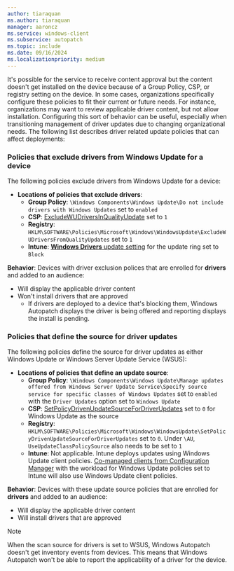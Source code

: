 ```yaml
---
author: tiaraquan
ms.author: tiaraquan
manager: aaroncz
ms.service: windows-client
ms.subservice: autopatch
ms.topic: include
ms.date: 09/16/2024
ms.localizationpriority: medium
---
```

<!--This file is shared by windows-autopatch-driver-and-firmware-programmatic-controls.md, windows-autopatch-troubleshoot-programmatic-controls.md, and the deployment-service-prerequisites.md articles. Headings may be driven by article context. 7512398 -->

It's possible for the service to receive content approval but the content doesn't get installed on the device because of a Group Policy, CSP, or registry setting on the device. In some cases, organizations specifically configure these policies to fit their current or future needs. For instance, organizations may want to review applicable driver content, but not allow installation. Configuring this sort of behavior can be useful, especially when transitioning management of driver updates due to changing organizational needs. The following list describes driver related update policies that can affect deployments: 

### Policies that exclude drivers from Windows Update for a device

The following policies exclude drivers from Windows Update for a device:

- **Locations of policies that exclude drivers**:
  -  **Group Policy**: `\Windows Components\Windows Update\Do not include drivers with Windows Updates` set to `enabled`
  - **CSP**: [ExcludeWUDriversInQualityUpdate](/windows/client-management/mdm/policy-csp-update#excludewudriversinqualityupdate) set to `1`
  - **Registry**:  `HKLM\SOFTWARE\Policies\Microsoft\Windows\WindowsUpdate\ExcludeWUDriversFromQualityUpdates` set to `1`
  - **Intune**: [**Windows Drivers** update setting](/mem/intune/protect/windows-update-settings#update-settings) for the update ring set to `Block` 

**Behavior**: Devices with driver exclusion polices that are enrolled for **drivers** and added to an audience:
  - Will display the applicable driver content
  - Won't install drivers that are approved
    - If drivers are deployed to a device that's blocking them, Windows Autopatch displays the driver is being offered and reporting displays the install is pending.

### Policies that define the source for driver updates

The following policies define the source for driver updates as either Windows Update or Windows Server Update Service (WSUS):

- **Locations of policies that define an update source**:
  -  **Group Policy**: `\Windows Components\Windows Update\Manage updates offered from Windows Server Update Service\Specify source service for specific classes of Windows Updates` set to `enabled` with the `Driver Updates` option set to `Windows Update`
  - **CSP**: [SetPolicyDrivenUpdateSourceForDriverUpdates](/windows/client-management/mdm/policy-csp-update#setpolicydrivenupdatesourcefordriverupdates) set to `0` for Windows Update as the source
  - **Registry**:  `HKLM\SOFTWARE\Policies\Microsoft\Windows\WindowsUpdate\SetPolicyDrivenUpdateSourceForDriverUpdates` set to `0`. Under `\AU`, `UseUpdateClassPolicySource` also needs to be set to `1`
  - **Intune**: Not applicable. Intune deploys updates using Windows Update client policies. [Co-managed clients from Configuration Manager](/mem/configmgr/comanage/overview?toc=/mem/configmgr/cloud-attach/toc.json&bc=/mem/configmgr/cloud-attach/breadcrumb/toc.json) with the workload for Windows Update policies set to Intune will also use Windows Update client policies.

**Behavior**: Devices with these update source policies that are enrolled for **drivers** and added to an audience:
  - Will display the applicable driver content
  - Will install drivers that are approved

> [!NOTE]
> When the scan source for drivers is set to WSUS, Windows Autopatch doesn't get inventory events from devices. This means that Windows Autopatch won't be able to report the applicability of a driver for the device.
